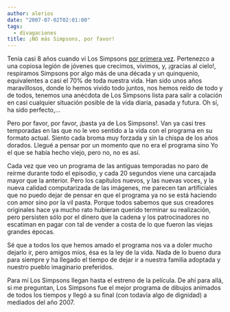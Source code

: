 ```yaml
---
author: alerios
date: "2007-07-02T02:01:00"
tags:
  - divagaciones
title: ¡NO más Simpsons, por favor!
---
```


Tenía casi 8 años cuando vi Los Simpsons [por primera
vez](http://www.thesimpsons.com/episode_guide/0101.htm). Pertenezco a una
copiosa legión de jóvenes que crecimos, vivimos, y, ¡gracias al cielo!,
respiramos Simpsons por algo más de una década y un quinquenio, equivalentes a
casi el 70% de toda nuestra vida. Han sido unos años maravillosos, donde lo
hemos vivido todo juntos, nos hemos reído de todo y de todos, tenemos una
anécdota de Los Simpsons lista para salir a colación en casi cualquier
situación posible de la vida diaria, pasada y futura. Oh sí, ha sido
perfecto,...

Pero por favor, por favor, ¡basta ya de Los Simpsons!. Van ya casi tres
temporadas en las que no le veo sentido a la vida con el programa en su
formato actual. Siento cada broma muy forzada y sin la chispa de los años
dorados. Llegué a pensar por un momento que no era el programa sino Yo el que
se había hecho viejo, pero no, no es así.

Cada vez que veo un programa de las antiguas temporadas no paro de reírme
durante todo el episodio, y cada 20 segundos viene una carcajada mayor que la
anterior. Pero los capítulos nuevos, y las nuevas voces, y la nueva calidad
computarizada de las imágenes, me parecen tan artificiales que no puedo dejar
de pensar en que el programa ya no se está haciendo con amor sino por la vil
pasta. Porque todos sabemos que sus creadores originales hace ya mucho rato
hubieran querido terminar su realización, pero persisten sólo por el dinero
que la cadena y los patrocinadores no escatiman en pagar con tal de vender a
costa de lo que fueron las viejas grandes épocas.

Sé que a todos los que hemos amado el programa nos va a doler mucho dejarlo
ir, pero amigos míos, ésa es la ley de la vida. Nada de lo bueno dura para
siempre y ha llegado el tiempo de dejar ir a nuestra familia adoptada y
nuestro pueblo imaginario preferidos.

Para mí Los Simpsons llegan hasta el estreno de la película. De ahí para allá,
si me preguntan, Los Simpsons fue el mejor programa de dibujos animados de
todos los tiempos y llegó a su final (con todavía algo de dignidad) a mediados
del año 2007.
